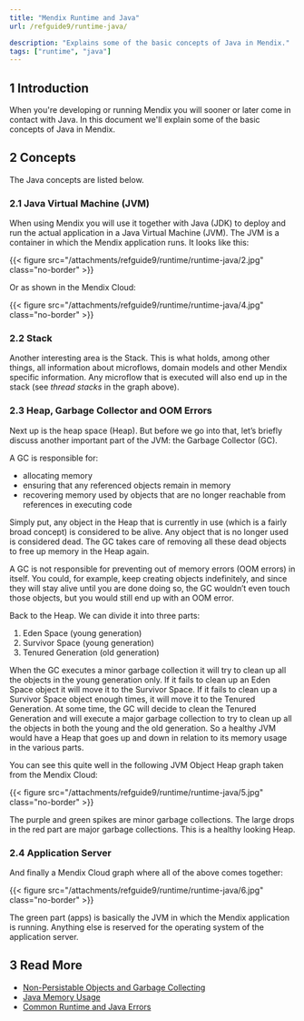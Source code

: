 ```yaml
---
title: "Mendix Runtime and Java"
url: /refguide9/runtime-java/

description: "Explains some of the basic concepts of Java in Mendix."
tags: ["runtime", "java"]
---
```


## 1 Introduction

When you're developing or running Mendix you will sooner or later come in contact with Java. In this document we'll explain some of the basic concepts of Java in Mendix.

## 2 Concepts

The Java concepts are listed below.

### 2.1 Java Virtual Machine (JVM)

When using Mendix you will use it together with Java (JDK) to deploy and run the actual application in a Java Virtual Machine (JVM). The JVM is a container in which the Mendix application runs. It looks like this:

{{< figure src="/attachments/refguide9/runtime/runtime-java/2.jpg" class="no-border" >}}

Or as shown in the Mendix Cloud:

{{< figure src="/attachments/refguide9/runtime/runtime-java/4.jpg" class="no-border" >}}

### 2.2 Stack

Another interesting area is the Stack. This is what holds, among other things, all information about microflows, domain models and other Mendix specific information. Any microflow that is executed will also end up in the stack (see *thread stacks* in the graph above).

### 2.3 Heap, Garbage Collector and OOM Errors

Next up is the heap space (Heap). But before we go into that, let’s briefly discuss another important part of the JVM: the Garbage Collector (GC).

A GC is responsible for:

* allocating memory
* ensuring that any referenced objects remain in memory
* recovering memory used by objects that are no longer reachable from references in executing code

Simply put, any object in the Heap that is currently in use (which is a fairly broad concept) is considered to be alive. Any object that is no longer used is considered dead. The GC takes care of removing all these dead objects to free up memory in the Heap again.

A GC is not responsible for preventing out of memory errors (OOM errors) in itself. You could, for example, keep creating objects indefinitely, and since they will stay alive until you are done doing so, the GC wouldn’t even touch those objects, but you would still end up with an OOM error.

Back to the Heap. We can divide it into three parts:

1. Eden Space (young generation)
2. Survivor Space (young generation)
3. Tenured Generation (old generation)

When the GC executes a minor garbage collection it will try to clean up all the objects in the young generation only. If it fails to clean up an Eden Space object it will move it to the Survivor Space. If it fails to clean up a Survivor Space object enough times, it will move it to the Tenured Generation. At some time, the GC will decide to clean the Tenured Generation and will execute a major garbage collection to try to clean up all the objects in both the young and the old generation. So a healthy JVM would have a Heap that goes up and down in relation to its memory usage in the various parts.

You can see this quite well in the following JVM Object Heap graph taken from the Mendix Cloud:

{{< figure src="/attachments/refguide9/runtime/runtime-java/5.jpg" class="no-border" >}}

The purple and green spikes are minor garbage collections. The large drops in the red part are major garbage collections. This is a healthy looking Heap.

### 2.4 Application Server

And finally a Mendix Cloud graph where all of the above comes together:

{{< figure src="/attachments/refguide9/runtime/runtime-java/6.jpg" class="no-border" >}}

The green part (apps) is basically the JVM in which the Mendix application is running. Anything else is reserved for the operating system of the application server.

## 3 Read More

* [Non-Persistable Objects and Garbage Collecting](/refguide9/transient-objects-garbage-collecting/)
* [Java Memory Usage](/refguide9/java-memory-usage/)
* [Common Runtime and Java Errors](/refguide9/runtime-java-errors/)
